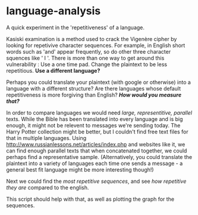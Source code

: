 # language-analysis
A quick experiment in the 'repetitiveness' of a language.

Kasiski examination is a method used to crack the Vigenère cipher by looking for repetivive character sequences. For example, in English short words such as 'and' appear frequently, so do other three character squences like ' I '. There is more than one way to get around this vulnerability :
  Use a one time pad.
  Change the plaintext to be less repetitious.
  **Use a different language?**

Perhaps you could translate your plaintext (with google or otherwise) into a language with a different structure? Are there languages whose default repetitiveness is more forgiving than English? **_How would you measure that?_**

In order to compare languages we would need _large, representitive, parallel_ texts. While the Bible has been translated into every language and is big enough, it might not be relevent to messages we're sending today. The Harry Potter collection might be better, but I couldn't find free text files for that in multiple languages. Using http://www.russianlessons.net/articles/index.php and websites like it, we can find enough parallel texts that when concatenated together, we could perhaps find a representative sample. (Alternatively, you could translate the plaintext into a variety of languages each time one sends a message - a general best fit language might be more interesting though!)

Next we could find the _most repetitive sequences_, and see _how repetitive they are_ compared to the english.

This script should help with that, as well as plotting the graph for the sequences.

